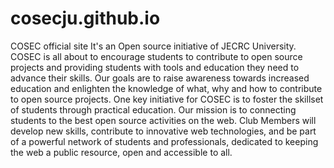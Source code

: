 # cosecju.github.io
COSEC official site
It's an Open source initiative of JECRC University.
COSEC is all about to encourage students to contribute to open source projects and providing students with tools and education they need to advance their skills. Our goals are to raise awareness towards increased education and enlighten the knowledge of what, why and how to contribute to open source projects. One key initiative for COSEC is to foster the skillset of students through practical education. Our mission is to connecting students to the best open source activities on the web. Club Members will develop new skills, contribute to innovative web technologies, and be part of a powerful network of students and professionals, dedicated to keeping the web a public resource, open and accessible to all.
